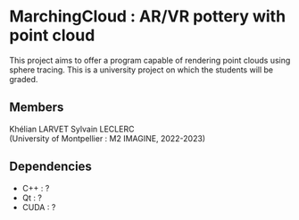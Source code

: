 # MarchingCloud : AR/VR pottery with point cloud  
This project aims to offer a program capable of rendering point clouds using sphere tracing.
This is a university project on which the students will be graded.

## Members  
Khélian LARVET
Sylvain LECLERC  
(University of Montpellier : M2 IMAGINE, 2022-2023)

## Dependencies
- C++ : ?  
- Qt : ?  
- CUDA : ?  
